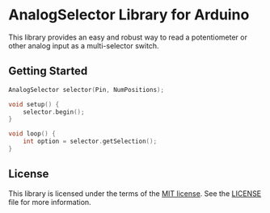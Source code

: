 # AnalogSelector Library for Arduino

This library provides an easy and robust way to read a potentiometer or other analog input as a multi-selector switch.

## Getting Started

```cpp
AnalogSelector selector(Pin, NumPositions);

void setup() {
	selector.begin();
}

void loop() {
	int option = selector.getSelection();
}
```

## License

This library is licensed under the terms of the [MIT license](https://opensource.org/licenses/MIT). See the [LICENSE](LICENSE) file for more information.
